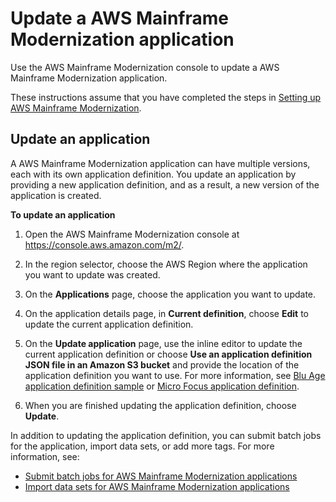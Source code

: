 # Update a AWS Mainframe Modernization application<a name="applications-m2-update"></a>

Use the AWS Mainframe Modernization console  to update a AWS Mainframe Modernization application\.

These instructions assume that you have completed the steps in [Setting up AWS Mainframe Modernization](setting-up.md)\.

## Update an application<a name="applications-m2-update-console"></a>

A AWS Mainframe Modernization application can have multiple versions, each with its own application definition\. You update an application by providing a new application definition, and as a result, a new version of the application is created\.

**To update an application**

1. Open the AWS Mainframe Modernization console at [https://console\.aws\.amazon\.com/m2/](https://console.aws.amazon.com/m2/)\.

1. In the region selector, choose the AWS Region where the application you want to update was created\.

1. On the **Applications** page, choose the application you want to update\.

1. On the application details page, in **Current definition**, choose **Edit** to update the current application definition\.

1. On the **Update application** page, use the inline editor to update the current application definition or choose **Use an application definition JSON file in an Amazon S3 bucket** and provide the location of the application definition you want to use\. For more information, see [Blu Age application definition sample](applications-m2-definition.md#applications-m2-definition-ba) or [Micro Focus application definition](applications-m2-definition.md#applications-m2-definition-mf)\.

1. When you are finished updating the application definition, choose **Update**\.

In addition to updating the application definition, you can submit batch jobs for the application, import data sets, or add more tags\. For more information, see:
+ [Submit batch jobs for AWS Mainframe Modernization applications](applications-m2-batch-job.md)
+ [Import data sets for AWS Mainframe Modernization applications](applications-m2-dataset.md)